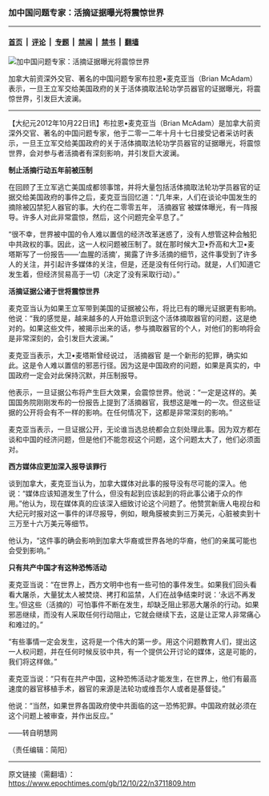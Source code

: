 ### 加中国问题专家：活摘证据曝光将震惊世界

---

#### [首页](../../../..?n3711809) &nbsp;|&nbsp; [评论](../../../../../epoch-comment?n3711809) &nbsp;|&nbsp; [专题](../../../../../epoch-special?n3711809) &nbsp;|&nbsp; [禁闻](../../../../../epoch-news?n3711809) &nbsp;|&nbsp; [禁书](../../../../../books?n3711809) &nbsp;|&nbsp; [翻墙](https://github.com/gfw-breaker/nogfw/blob/master/README.md?n3711809)


<div><img alt="加中国问题专家：活摘证据曝光将震惊世界" class="attachment-djy_600_400 size-djy_600_400 wp-post-image" src="https://i.epochtimes.com/assets/uploads/2012/10/1210220952291992-600x400.jpg"/>
<div class="caption">
 <p>
  加拿大前资深外交官、著名的中国问题专家布拉恩•麦克亚当（Brian McAdam）表示，一旦王立军交给美国政府的关于活体摘取法轮功学员器官的证据曝光，将震惊世界，引发巨大波澜。
 </p>
</div></div><hr/><div class="post_content" id="artbody" itemprop="articleBody">
 <!-- article content begin -->
 <p>
  【大纪元2012年10月22日讯】布拉恩•麦克亚当（Brian McAdam）是加拿大前资深外交官、著名的中国问题专家，他于二零一二年十月十七日接受记者采访时表示，一旦王立军交给美国政府的关于活体摘取法轮功学员器官的证据曝光，将震惊世界，会对参与者活摘者有深刻影响，并引发巨大波澜。
 </p>
 <p>
  <b>
   制止活摘行动五年前被压制
  </b>
 </p>
 <p>
  在回顾了王立军逃亡美国成都领事馆，并将大量包括活体摘取法轮功学员器官的证据交给美国政府的事件之后，麦克亚当回忆道：“几年来，人们在谈论中国发生的摘除被囚禁犯人器官的事。大约在二零零五年，
  <ok href="https://www.epochtimes.com/gb/tag/%E6%B4%BB%E6%91%98%E5%99%A8%E5%AE%98.html">
   活摘器官
  </ok>
  被媒体曝光，有一阵报导。许多人对此非常震惊，然后，这个问题完全平息了。”
 </p>
 <p>
  “很不幸，世界被中国的令人难以置信的经济改革迷惑了，没有人想管这种会触犯中共政权的事。因此，这一人权问题被压制了。就在那时候大卫•乔高和大卫•麦塔斯写了一份报告——‘血腥的活摘’，揭露了许多活摘的细节，这件事受到了许多人的关注，并引起许多媒体的关注，但是，还是没有任何行动。就是，人们知道它发生着，但经济贸易高于一切（决定了没有采取行动）。”
 </p>
 <p>
  <b>
   活摘证据公诸于世将震惊世界
  </b>
 </p>
 <p>
  麦克亚当认为如果王立军带到美国的证据被公布，将比已有的曝光证据更有影响。他说：“我的感觉是，越来越多的人开始意识到这个活体摘取器官的问题，这是绝对的。如果这些文件，被揭示出来的话，参与摘取器官的个人，对他们的影响将会是非常深刻的，会引发巨大波澜。”
 </p>
 <p>
  麦克亚当表示，大卫•麦塔斯曾经说过，
  <ok href="https://www.epochtimes.com/gb/tag/%E6%B4%BB%E6%91%98%E5%99%A8%E5%AE%98.html">
   活摘器官
  </ok>
  是一个新形的犯罪，确实如此。这是令人难以置信的邪恶行径。因为这是中国政府的问题，如果是真实的，中国政府一定会对此保持沉默，并压制报导。
 </p>
 <p>
  他表示，一旦证据公布将产生巨大效果，会震惊世界。他说：“一定是这样的。美国国务院刚刚发布的一份报告上提到了活摘器官，我想这是唯一的一次。但这些证据的公开将会有不一样的影响。在任何情况下，这都是非常深刻的影响。”
 </p>
 <p>
  麦克亚当表示，一旦证据公开，无论谁当选总统都会立刻处理此事。因为双方都在谈和中国的经济问题，但是他们不能忽视这个问题，这个问题太大了，他们必须面对。
 </p>
 <p>
  <b>
   西方媒体应更加深入报导该罪行
  </b>
 </p>
 <p>
  谈到加拿大，麦克亚当认为，加拿大媒体对此事的报导没有尽可能的深入。他说：“媒体应该知道发生了什么，但没有起到应该起到的将此事公诸于众的作用。”他认为，现在媒体真的应该深入细致讨论这个问题了。他赞赏新唐人电视台和大纪元时报对这一事件的详尽报导，例如，眼角膜被卖到三万美元，心脏被卖到十三万至十六万美元等细节。
 </p>
 <p>
  他认为，“这件事的确会影响到加拿大华裔或世界各地的华裔，他们的亲属可能也会受到影响。”
 </p>
 <p>
  <b>
   只有共产中国才有这种恐怖活动
  </b>
 </p>
 <p>
  麦克亚当说：“在世界上，西方文明中也有一些可怕的事件发生。如果我们回头看看大屠杀，大量犹太人被焚烧、拷打和监禁，人们在战争结束时说：‘永远不再发生。’但这些（活摘的）可怕事件不断在发生，却缺乏阻止邪恶大屠杀的行动。如果邪恶继续，而没有人采取任何行动阻止，它就会继续下去，这是让正常人非常痛心和难过的。”
 </p>
 <p>
  “有些事情一定会发生，这将是一个伟大的第一步。用这个问题教育人们，提出这一人权问题，并在任何时候反驳中共，有一个提供公开讨论的媒体，这是可能的，我们将这样做。”
 </p>
 <p>
  麦克亚当说：“只有在共产中国，这种恐怖活动才能发生，在世界上，他们有最高速度的器官移植手术，器官的来源是法轮功或维吾尔人或者是基督徒。”
 </p>
 <p>
  他说：“当然，如果世界各国政府使中共面临的这一恐怖犯罪。中国政府就必须在这个问题上被审查，并作出反应。”
 </p>
 <p>
  ——转自明慧网
 </p>
 <p>
  （责任编辑：简阳）
 </p>
 <!-- article content end -->
 <div id="below_article_ad">
 </div>
</div>


---

原文链接（需翻墙）：https://www.epochtimes.com/gb/12/10/22/n3711809.htm